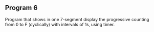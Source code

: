 ## Program 6

Program that shows in one 7-segment display the progressive counting from 0 to F (cyclically) with intervals of 1s, using timer.